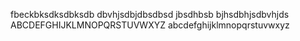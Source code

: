 
fbeckbksdksdbksdb
dbvhjsdbjdbsdbsd
jbsdhbsb
bjhsdbhjsdbvhjds
ABCDEFGHIJKLMNOPQRSTUVWXYZ
abcdefghijklmnopqrstuvwxyz


